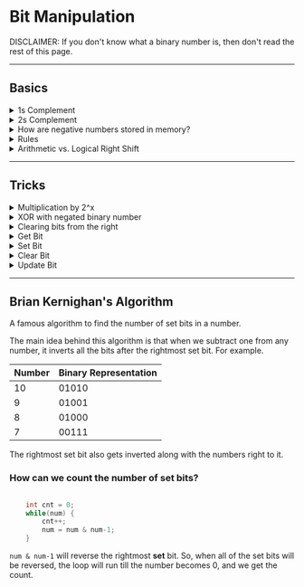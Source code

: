 # Bit Manipulation

DISCLAIMER: If you don't know what a binary number is, then don't read the rest of this page.

---

## Basics

<details>
    <summary>1s Complement</summary>

- Flip all the bits of a binary number

</details>

<details>
    <summary>2s Complement</summary>

- Calculate 1s Complement
- Add `1` to it

</details>

<details>
    <summary>How are negative numbers stored in memory?</summary>

[Read this](https://www.geeksforgeeks.org/how-the-negative-numbers-are-stored-in-memory/)
- A positive number is represented as itself while a negative number is represented as the 2s complement of its absolute value, with a 1 in its sign bit to indicate that a negative value
- In simple words, the binary representation of `-K` as a N-bit number is `concat(1, 2^(N-1) - K)`
- More simpler words, invert the bits in the positive representation and then add 1
- More more simpler words, find the rightmost 1 bit and from that, invert all of the other bits to the left of that rightmost 1 bit
- Example: +7 = 0 111
- Calculating -7 ?
- Flip the bits of +7 = 000
- Add 1 to it = 001
- Prefix with sign bit -7 = 1 001

</details>

<details>
    <summary>Rules</summary>

`x = 1 bit`
|Equation|Result|
| --- | --- |
|`x ^ 0`|`x`|
|`x ^ 1`|`~x`|
|`x ^ x`|`0`|
|`x & 0`|`0`|
|`x & 1`|`x`|
|`x & x`|`x`|
|`x \| 0`|`x`|
|`x \| 1`|`1`|


</details>

<details>
    <summary>Arithmetic vs. Logical Right Shift</summary>

- There are 2 types of right shift operators
- Arithmetic Right Shift essentially divides by 2 (shifts the bits to the right and fills the MSB with sign bit)
- Example, `-75 = 1 0110101`
- `-75 >> 1 = 1 1011010 = -38`
- Logical Right Shift does exactly what we think right shifting means (shifts the bits to the right and fills the MSB with 0)
- Example, `-75 = 1 0110101`
- `-75 >>> 1 = 0 1011010 = 90`

</details>

---
## Tricks
<details>
    <summary>Multiplication by 2^x</summary>

- Lets calculate 0110 * 2
- which is 0110 + 0110 = 1100
- observe that all the bits are shifted by 1 bit to the left
- `binary_numer * 2` is equivalent to `binary_number << 1`
- Further results, what if I want to multiply binary number with 2^23 ?
- Simply, shift 23 bits to the left, which is `binary_number << 23`

</details>

<details>
    <summary>XOR with negated binary number</summary>

- `1100 ^ (~1100) = 1111`
- XORing with its negated value is a sequence of 1s

</details>

<details>
    <summary>Clearing bits from the right</summary>

- `1011 & (~0 << 2)`
- `~0` is a sequence of 1s
- So, left shifting by `2` will be 2 zeroes at the right, followed by 1s
- ANDing it with a number will clear the last 2 bits
- ` = 1000`

</details>

<details>
    <summary>Get Bit</summary>

- Shift 1 over by i bits (i = which bit you wanna get), creating a value that looks like `00100000`
- Then do logical AND with the number, and compare it with `0`
- If the ith bit was set, then the result won't be `0`
- Example, Check if 5th bit from right is set or not, `10110110`
- We take `00000001`, left shift by 5
- `00000001 << 5 = 00100000`
- logical AND with given number, `00100000 & 10110110 = 00100000`
- which is not equal to `0`, so the 5th bit from right was set


```cpp

    bool getBit(int num, int i) {
        return ((num & (1 << i)) != 0);
    }

```
</details>


<details>
    <summary>Set Bit</summary>

- Setting a bit is quite easy
- Just shift the 1 to the desired location and do a logical OR


```cpp

    int setBit(int num, int i) {
        return num | (1 << i);
    }

```
</details>

<details>
    <summary>Clear Bit</summary>

- Very similar to set bit, but here we negate the mask
- Create a number like `11011111`, then do logical AND

```cpp

    int clearBit(int num, int i) {
        int mask = ~(1 << i);
        return num & mask;
    }
```

- Clearing bits from MSB to i (inclusive)

```cpp

    int clearBitMSBThroughI(int num, int i) {
        int mask = (1 << i) - 1;
        return num & mask;
    }
```


- Clearing bits from i to 0 (inclusive)

```cpp

    int clearBitIThrough0(int num, int i) {
        // -1 = ~0
        // so the below statement can be
        // int mask = (~0 << (i + 1));
        int mask = (-1 << (i + 1));
        return num & mask;
    }
```
</details>

<details>
    <summary>Update Bit</summary>

- It is a combination of clear bit and set bit

```cpp

    int updateBit(int num, int i, bool bit) {
        int clearedNum = clearBit(nums, i);
        if(bit) {
            return setBit(nums, i);
        }
        return clearedNum;
    }
```

```cpp

    int updateBit(int num, int i, bool bit) {
        int val = bit ? 1 : 0;
        int mask = ~(1 << i);
        return (num & mask) | (val << i);
    }
```
</details>

---

## Brian Kernighan's Algorithm
A famous algorithm to find the number of set bits in a number.

The main idea behind this algorithm is that when we subtract one from any number, it inverts all the bits after the rightmost set bit.
For example.

|Number|Binary Representation|
|---|---|
|10|01010|
|9|01001|
|8|01000|
|7|00111|

The rightmost set bit also gets inverted along with the numbers right to it.


### How can we count the number of set bits?

```cpp

    int cnt = 0;
    while(num) {
        cnt++;
        num = num & num-1;
    }
```

`num & num-1` will reverse the rightmost **set** bit. So, when all of the set bits will be reversed, the loop will run till the number becomes 0, and we get the count.
